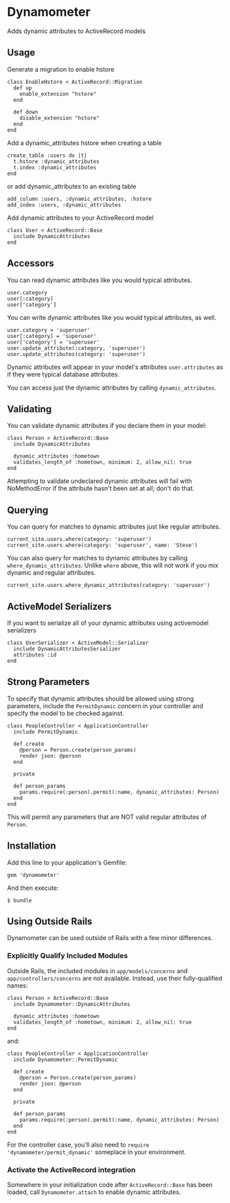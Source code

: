 # Dynamometer

Adds dynamic attributes to ActiveRecord models

## Usage

Generate a migration to enable hstore

    class EnableHstore < ActiveRecord::Migration
      def up
        enable_extension "hstore"
      end
    
      def down
        disable_extension "hstore"
      end
    end
    
Add a dynamic_attributes hstore when creating a table

    create_table :users do |t|
      t.hstore :dynamic_attributes
      t.index :dynamic_attributes
    end
    
or add dynamic_attributes to an existing table

    add_column :users, :dynamic_attributes, :hstore
    add_index :users, :dynamic_attributes

Add dynamic attributes to your ActiveRecord model

    class User < ActiveRecord::Base
      include DynamicAttributes
    end

## Accessors

You can read dynamic attributes like you would typical attributes.

    user.category
    user[:category]
    user['category']

You can write dynamic attributes like you would typical attributes, as well.

    user.category = 'superuser'
    user[:category] = 'superuser'
    user['category'] = 'superuser'
    user.update_attribute(:category, 'superuser')
    user.update_attributes(category: 'superuser')

Dynamic attributes will appear in your model's attributes `user.attributes` as if they were typical database attributes.

You can access just the dynamic attributes by calling `dynamic_attributes`.

## Validating

You can validate dynamic attributes if you declare them in your model:

    class Person < ActiveRecord::Base
      include DynamicAttributes

      dynamic_attributes :hometown
      validates_length_of :hometown, minimum: 2, allow_nil: true
    end

Attempting to validate undeclared dynamic attributes will fail with NoMethodError if
the attribute hasn't been set at all; don't do that.

## Querying

You can query for matches to dynamic attributes just like regular attributes.

    current_site.users.where(category: 'superuser')
    current_site.users.where(category: 'superuser', name: 'Steve')

You can also query for matches to dynamic attributes by calling
`where_dynamic_attributes`. Unlike `where` above, this will not work if you
mix dynamic and regular attributes.

    current_site.users.where_dynamic_attributes(category: 'superuser')

## ActiveModel Serializers

If you want to serialize all of your dynamic attributes using activemodel serializers

    class UserSerializer < ActiveModel::Serializer
      include DynamicAttributesSerializer
      attributes :id
    end

## Strong Parameters

To specify that dynamic attributes should be allowed using strong parameters,
include the `PermitDynamic` concern in your controller and specify the model
to be checked against.

    class PeopleController < ApplicationController
      include PermitDynamic

      def create
        @person = Person.create(person_params)
        render json: @person
      end

      private

      def person_params
        params.require(:person).permit(:name, dynamic_attributes: Person)
      end
    end

This will permit any parameters that are NOT valid regular attributes of `Person`.

## Installation

Add this line to your application's Gemfile:

    gem 'dynamometer'

And then execute:

    $ bundle

## Using Outside Rails

Dynamometer can be used outside of Rails with a few minor differences.

### Explicitly Qualify Included Modules

Outside Rails, the included modules in `app/models/concerns` and `app/controllers/concerns` are not
available. Instead, use their fully-qualified names:

    class Person < ActiveRecord::Base
      include Dynamometer::DynamicAttributes
      
      dynamic_attributes :hometown
      validates_length_of :hometown, minimum: 2, allow_nil: true
    end

and:

    class PeopleController < ApplicationController
      include Dynamometer::PermitDynamic
      
      def create
        @person = Person.create(person_params)
        render json: @person
      end
      
      private
      
      def person_params
        params.require(:person).permit(:name, dynamic_attributes: Person)
      end
    end

For the controller case, you'll also need to `require 'dynamometer/permit_dynamic'` someplace in your environment.

### Activate the ActiveRecord integration

Somewhere in your initialization code after `ActiveRecord::Base` has been loaded, call `Dynamometer.attach` to
enable dynamic attributes.

